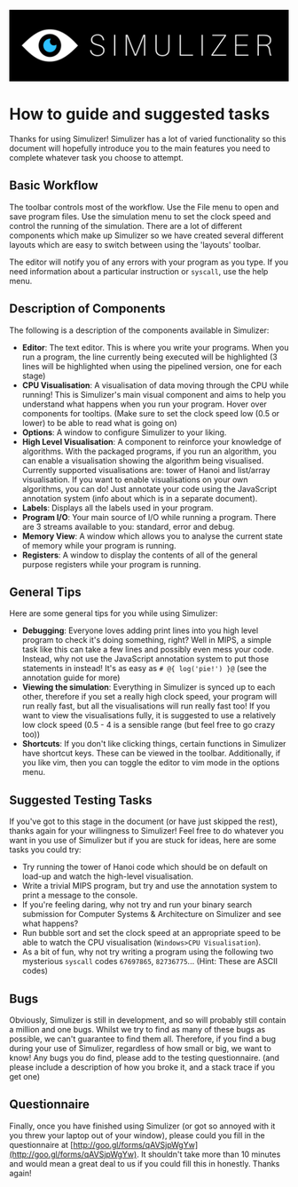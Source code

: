 ![](../../src/main/resources/SimulizerLogo.png)

# How to guide and suggested tasks #

Thanks for using Simulizer! Simulizer has a lot of varied functionality so this document will hopefully introduce you to the main features you need to complete whatever task you choose to attempt.

## Basic Workflow ##
The toolbar controls most of the workflow. Use the File menu to open and save program files. Use the simulation menu to set the clock speed and control the running of the simulation. There are a lot of different components which make up Simulizer so we have created several different layouts which are easy to switch between using the 'layouts' toolbar.

The editor will notify you of any errors with your program as you type. If you need information about a particular instruction or `syscall`, use the help menu.

## Description of Components ##
The following is a description of the components available in Simulizer:
- **Editor**: The text editor. This is where you write your programs. When you run a program, the line currently being executed will be highlighted (3 lines will be highlighted when using the pipelined version, one for each stage)
- **CPU Visualisation**: A visualisation of data moving through the CPU while running! This is Simulizer's main visual component and aims to help you understand what happens when you run your program. Hover over components for tooltips. (Make sure to set the clock speed low (0.5 or lower) to be able to read what is going on)
- **Options**: A window to configure Simulizer to your liking.
- **High Level Visualisation**: A component to reinforce your knowledge of algorithms. With the packaged programs, if you run an algorithm, you can enable a visualisation showing the algorithm being visualised. Currently supported visualisations are: tower of Hanoi and list/array visualisation. If you want to enable visualisations on your own algorithms, you can do! Just annotate your code using the JavaScript annotation system (info about which is in a separate document).
- **Labels**: Displays all the labels used in your program.
- **Program I/O**: Your main source of I/O while running a program. There are 3 streams available to you: standard, error and debug.
- **Memory View**: A window which allows you to analyse the current state of memory while your program is running.
- **Registers**: A window to display the contents of all of the general purpose registers while your program is running.

## General Tips ##
Here are some general tips for you while using Simulizer:
- **Debugging**: Everyone loves adding print lines into you high level program to check it's doing something, right? Well in MIPS, a simple task like this can take a few lines and possibly even mess your code. Instead, why not use the JavaScript annotation system to put those statements in instead! It's as easy as `# @{ log('pie!') }@` (see the annotation guide for more)
- **Viewing the simulation**: Everything in Simulizer is synced up to each other, therefore if you set a really high clock speed, your program will run really fast, but all the visualisations will run really fast too! If you want to view the visualisations fully, it is suggested to use a relatively low clock speed (0.5 - 4 is a sensible range (but feel free to go crazy too))
- **Shortcuts**: If you don't like clicking things, certain functions in Simulizer have shortcut keys. These can be viewed in the toolbar. Additionally, if you like vim, then you can toggle the editor to vim mode in the options menu.


## Suggested Testing Tasks ##
If you've got to this stage in the document (or have just skipped the rest), thanks again for your willingness to Simulizer! Feel free to do whatever you want in you use of Simulizer but if you are stuck for ideas, here are some tasks you could try:
- Try running the tower of Hanoi code which should be on default on load-up and watch the high-level visualisation.
- Write a trivial MIPS program, but try and use the annotation system to print a message to the console.
- If you're feeling daring, why not try and run your binary search submission for Computer Systems & Architecture on Simulizer and see what happens?
- Run bubble sort and set the clock speed at an appropriate speed to be able to watch the CPU visualisation (`Windows>CPU Visualisation`).
- As a bit of fun, why not try writing a program using the following two mysterious `syscall` codes `67697865`, `82736775`... (Hint: These are ASCII codes)


## Bugs ##
Obviously, Simulizer is still in development, and so will probably still contain a million and one bugs. Whilst we try to find as many of these bugs as possible, we can't guarantee to find them all. Therefore, if you find a bug during your use of Simulizer, regardless of how small or big, we want to know! Any bugs you do find, please add to the testing questionnaire. (and please include a description of how you broke it, and a stack trace if you get one)

## Questionnaire ##
Finally, once you have finished using Simulizer (or got so annoyed with it you threw your laptop out of your window), please could you fill in the questionnaire at [http://goo.gl/forms/qAVSjpWgYw](http://goo.gl/forms/qAVSjpWgYw). It shouldn't take more than 10 minutes and would mean a great deal to us if you could fill this in honestly. Thanks again!
